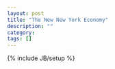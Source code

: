 ```yaml
---
layout: post
title: "The New New York Economy"
description: ""
category: 
tags: []
---
```

{% include JB/setup %}

